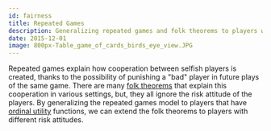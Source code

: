 ```yaml
---
id: fairness
title: Repeated Games
description: Generalizing repeated games and folk theorems to players with different risk attitudes.
date: 2015-12-01
image: 800px-Table_game_of_cards_birds_eye_view.JPG
---
```

Repeated games explain how cooperation between selfish players is created, thanks to the possibility
of punishing a "bad" player in future plays of the same game. There are many
[folk theorems](https://en.wikipedia.org/wiki/Folk_theorem_%28game_theory%29) that explain this 
cooperation in various settings, but, they all ignore the risk attitude of the players. By generalizing the 
repeated games model to players that have [ordinal utility](https://en.wikipedia.org/wiki/Ordinal_utility) functions,
we can extend the folk theorems to players with different risk attitudes.
